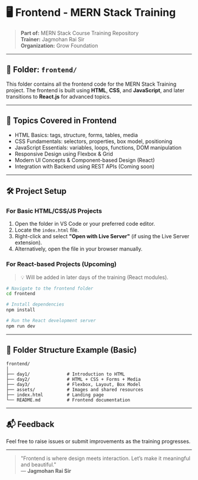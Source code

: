 # 🖥️ Frontend - MERN Stack Training

> **Part of:** MERN Stack Course Training Repository  
> **Trainer:** Jagmohan Rai Sir  
> **Organization:** Grow Foundation

---

## 📁 Folder: `frontend/`

This folder contains all the frontend code for the MERN Stack Training project. The frontend is built using **HTML**, **CSS**, and **JavaScript**, and later transitions to **React.js** for advanced topics.

---

## 📌 Topics Covered in Frontend

- HTML Basics: tags, structure, forms, tables, media
- CSS Fundamentals: selectors, properties, box model, positioning
- JavaScript Essentials: variables, loops, functions, DOM manipulation
- Responsive Design using Flexbox & Grid
- Modern UI Concepts & Component-based Design (React)
- Integration with Backend using REST APIs (Coming soon)

---

## 🛠️ Project Setup

### For Basic HTML/CSS/JS Projects

1. Open the folder in VS Code or your preferred code editor.
2. Locate the `index.html` file.
3. Right-click and select **"Open with Live Server"** (if using the Live Server extension).
4. Alternatively, open the file in your browser manually.

### For React-based Projects (Upcoming)

> 💡 Will be added in later days of the training (React modules).

```bash
# Navigate to the frontend folder
cd frontend

# Install dependencies
npm install

# Run the React development server
npm run dev
```

---

## 🧱 Folder Structure Example (Basic)

```
frontend/
│
├── day1/              # Introduction to HTML
├── day2/              # HTML + CSS + Forms + Media
├── day3/              # Flexbox, Layout, Box Model
├── assets/            # Images and shared resources
├── index.html         # Landing page
└── README.md          # Frontend documentation
```

---

## 📬 Feedback

Feel free to raise issues or submit improvements as the training progresses.

---

> "Frontend is where design meets interaction. Let’s make it meaningful and beautiful."  
> — **Jagmohan Rai Sir**
